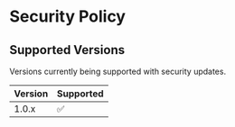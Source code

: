 # Security Policy

## Supported Versions

Versions currently being supported with security updates.

| Version | Supported          |
| ------- | ------------------ |
| 1.0.x   | :white_check_mark: |
